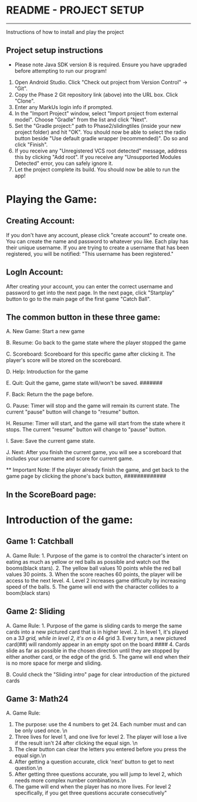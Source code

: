 # README - PROJECT SETUP
***

Instructions of how to install and play the project

## Project setup instructions

* Please note Java SDK version 8 is required. Ensure you have upgraded before attempting to run our program!

1. Open Android Studio. Click "Check out project from Version Control" -> "Git".
2. Copy the Phase 2 Git repository link (above) into the URL box. Click "Clone".
3. Enter any MarkUs login info if prompted.
4. In the "Import Project" window, select "Import project from external model". Choose "Gradle"
from the list and click "Next".
5. Set the "Gradle project:" path to Phase2/slidingtiles (inside your new project folder)
 and hit "OK". You should now be able to select the radio button beside "Use default gradle
 wrapper (recommended)". Do so and click "Finish".
6. If you receive any "Unregistered VCS root detected" message, address this by clicking "Add root".
 If you receive any "Unsupported Modules Detected" error, you can safely ignore it.
7. Let the project complete its build. You should now be able to run the app!


# Playing the Game:

## Creating Account:
If you don't have any account, please click "create account" to create one.
You can create the name and password to whatever you like. Each play has their unique username.
If you are trying to create a username that has been registered, you will be notified: "This username
has been registered."

## LogIn Account:
After creating your account, you can enter the correct username and password to get
into the next page. In the next page, click "Startplay" button to go to the main page of the first
game "Catch Ball".

## The common button in these three game:
A. New Game:
Start a new game

B. Resume:
Go back to the game state where the player stopped the game

C. Scoreboard:
Scoreboard for this specific game after clicking it.
The player's score will be stored on the scoreboard.

D. Help:
Introduction for the game

E. Quit:
Quit the game, game state will/won't be saved. #######

F. Back:
Return the the page before.

G. Pause:
Timer will stop and the game will remain its current state.
The current "pause" button will change to "resume" button.

H. Resume:
Timer will start, and the game will start from the state where it stops. 
The current "resume" button will change to "pause" button.

I. Save:
Save the current game state.

J. Next:
After you finish the current game, you will see a scoreboard that includes your username and score
for current game.

** Important Note:
If the player already finish the game, and get back to the game page by clicking the phone's 
back button, #############

## In the ScoreBoard page:



# Introduction of the game:

## Game 1: Catchball
A. Game Rule: 
    1. Purpose of the game is to control the character's intent on eating as much as yellow
    or red balls as possible and watch out the booms(black stars). 
    2. The yellow ball values 10 points while the red ball values 30 points. 
    3. When the score reaches 60 points, the player will be access to the next level. 
    4. Level 2 increases game difficulty by increasing speed of the balls.
    5. The game will end with the character collides to a boom(black stars)


## Game 2: Sliding
A. Game Rule:
    1. Purpose of the game is sliding cards to merge the same cards into a new pictured card that is in higher level. 
    2. In level 1, it's played on a 3*3 grid, while in level 2, it's on a 4*4 grid
    3. Every turn, a new pictured card(##) will randomly appear in an empty spot on the board ####
    4. Cards slide as far as possible in the chosen direction until they are stopped by either 
    another card, or the edge of the grid.
    5. The game will end when their is no more space for merge and sliding. 
    
B. Could check the "Sliding intro" page for clear introduction of the pictured cards
    


## Game 3: Math24
A. Game Rule:
  1. The purpose: use the 4 numbers to get 24. Each number must and can be only used once. \n
  2. Three lives for level 1, and one live for level 2. The player will lose a live if the result isn't 24 after clicking the equal sign. \n
  3. The clear button can clear the letters you entered before you press the equal sign.\n
  4. After getting a question accurate, click 'next' button to get to next question.\n
  5. After getting three questions accurate, you will jump to level 2, which needs more complex number combinations.\n
  6. The game will end when the player has no more lives. For level 2 specifically, if you get three questions accurate consecutively"
 
 
 